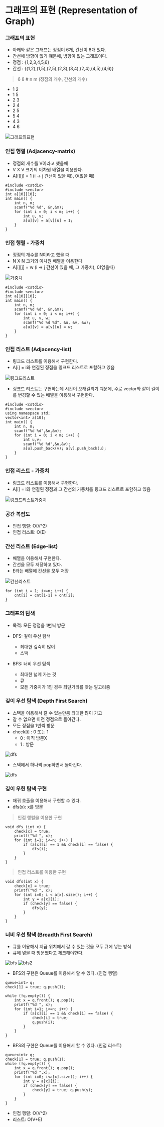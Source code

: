 # 그래프의 표현 (Representation of Graph)

### 그래프의 표현

- 아래와 같은 그래프는 정점이 6개, 간선이 8개 있다.
- 간선에 방향이 없기 떄문에, 방향이 없는 그래프이다.
- 정점 : {1,2,3,4,5,6}
- 간선 : {(1,2),(1,5),(2,5),(2,3),(3,4),(2,4),(4,5),(4,6)}

> 6 8 # n m (정점의 개수, 간선의 개수)
- 1 2
- 1 5
- 2 3
- 2 4
- 2 5
- 5 4
- 4 3
- 4 6

![그래프의표현](../image/그래프표현.png)


### 인접 행렬 (Adjacency-matrix)

- 정점의 개수를 V이라고 했을때
- V X V 크기의 이차원 배열을 이용한다.
- A[i][j] = 1 (i -> j 간선이 있을 때), 0(없을 때)


```
#include <cstdio>
#include <vector>
int a[10][10];
int main() {
    int n, m;
    scanf("%d %d", &n,&m);
    for (int i = 0; i < m; i++) {
        int u, v;
        a[u][v] = a[v][u] = 1;
    }
}
```


### 인접 행렬 - 가중치

- 정점의 개수를 N이라고 했을 때
- N X N 크기의 이차원 배열을 이용한다
- A[i][j] = w (i -> j 간선이 있을 때, 그 가중치), 0(없을때)

![가중치](../image/가중치.png)

```
#include <cstdio>
#include <vector>
int a[10][10];
int main() {
    int n, m;
    scanf("%d %d", &n,&m);
    for (int i = 0; i < m; i++) {
        int u, v, w;
        scanf("%d %d %d", &u, &v, &w);
        a[u][v] = a[v][u] = w;
    }
}
```


### 인접 리스트 (Adjacency-list)

- 링크드 리스트를 이용해서 구현한다.
- A[i] = i와 연결된 정점을 링크드 리스트로 포함하고 있음

![링크드리스트](../image/링크드리스트.png)

- 링크드 리스트는 구현하는데 시간이 오래걸리기 떄문에, 주로 vector와 같이 길이를 변경할 수 있는 배열을 이용해서 구현한다.

````
#include <cstdio>
#include <vector>
using namespace std;
vector<int> a[10];
int main() {
    int n, m;
    scanf("%d %d",&n,&m);
    for (int i = 0; i < m; i++) {
        int u,v;
        scanf("%d %d",&u,&v);
        a[u].push_back(v); a[v].push_back(u);
    }
}
````


### 인접 리스트 - 가중치

- 링크드 리스트를 이용해서 구현한다.
- A[i] = i와 연결된 정점과 그 간선의 가중치를 링크드 리스트로 포함하고 있음

![링크드리스트가중치](../image/링크드리스트가중치.png)


### 공간 복잡도

- 인접 행렬: O(V^2)
- 인접 리스트: O(E)


### 간선 리스트 (Edge-list)

- 배열을 이용해서 구현한다.
- 간선을 모두 저장하고 있다.
- E라는 배열에 간선을 모두 저장

![간선리스트](../image/간선리스트.png)

````
for (int i = 1; i<=n; i++) {
    cnt[i] = cnt[i-1] + cnt[i[;
}
````


### 그래프의 탐색

- 목적: 모든 정점을 1번씩 방문
- DFS: 깊이 우선 탐색 
    - 최대한 깊숙히 많이
    - 스택
    
- BFS: 너비 우선 탐색 
    - 최대한 넓게 가는 것
    - 큐
    - 모든 가중치가 1인 경우 최단거리를 찾는 알고리즘 
    
    
### 깊이 우선 탐색 (Depth First Search)

- 스택을 이용해서 갈 수 있는만큼 최대한 많이 가고
- 갈 수 없으면 이전 정점으로 돌아간다. 
- 모든 정점을 1번씩 방문
- check[i] : 0 또는 1
    - 0 : 아직 방문X
    - 1 : 방문

![dfs](../image/dfs.png)

- 스택에서 하나씩 pop하면서 돌아간다.

![dfs](../image/dfs종료.png)


### 깊이 우헌 탐색 구현

- 재귀 호출을 이용해서 구현할 수 있다.
- dfs(x): x를 방문

> 인접 행렬을 이용한 구현

````
void dfs (int x) {
    check[x] = true;
    printf("%d ", x);
    for (int i=1; i<=n; i++) {
        if (a[x][i] == 1 && check[i] == false) {
            dfs(i);
        }
    }
}
````

> 인접 리스트를 이용한 구현

````
void dfs(int x) {
    check[x] = true;
    printf("%d ", x);
    for (int i=0; i < a[x].size(); i++) {
        int y = a[x][i];
        if (check[y] == false) {
            dfs(y);
        }
    }
}
````


### 너비 우선 탐색 (Breadth First Search)

- 큐를 이용해서 지금 위치에서 갈 수 있는 것을 모두 큐에 넣는 방식
- 큐에 넣을 때 방문했다고 체크해야한다.

![bfs](../image/bfs.png)
![bfs2](../image/bfs2.png)

- BFS의 구현은 Queue를 이용해서 할 수 있다. (인접 행렬)

````
queue<int> q;
check[1] = true; q.push(1);

while (!q.empty()) {
    int x = q.front(); q.pop();
    printf("%d ", x);
    for (int i=1; i<=n; i++) {
        if (a[x][i] == 1 && check[i] == false) {
            check[i] = true;
            q.push(i);
        }
    }
}
````

- BFS의 구현은 Queue를 이용해서 할 수 있다. (인접 리스트)


```
queue<int> q;
check[1] = true; q.push(1);
while (!q.empty()) {
    int x = q.front(); q.pop();
    printf("%d ",x);
    for (int i=0; i<a[x].size(); i++) {
        int y = a[x][i];
        if (check[y] == false) {
            check[y] = true; q.push(y);
        }
    }
}
```

- 인접 행렬: O(V^2)
- 리스트: O(V+E)